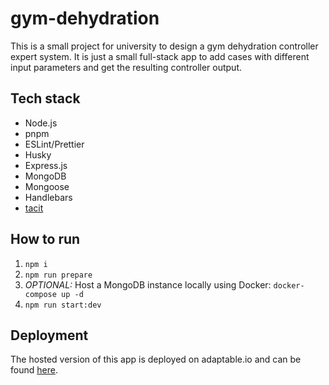 # gym-dehydration
This is a small project for university to design a gym dehydration controller expert system.
It is just a small full-stack app to add cases with different input parameters and get the resulting controller output.

## Tech stack
- Node.js
- pnpm
- ESLint/Prettier
- Husky
- Express.js
- MongoDB
- Mongoose
- Handlebars
- [tacit](https://yegor256.github.io/tacit/)

## How to run

1. `npm i`
2. `npm run prepare`
3. *OPTIONAL:* Host a MongoDB instance locally using Docker: `docker-compose up -d`
4. `npm run start:dev`

## Deployment
The hosted version of this app is deployed on adaptable.io and can be found [here](https://gym-dehydration.adaptable.app/).

